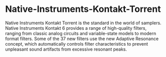# Native-Instruments-Kontakt-Torrent
Native Instruments Kontakt Torrent is the standard in the world of samplers. Native Instruments Kontakt 6 provides a range of high-quality filters, ranging from classic analog circuits and variable-state models to modern format filters. Some of the 37 new filters use the new Adaptive Resonance concept, which automatically controls filter characteristics to prevent unpleasant sound artifacts from excessive resonant peaks.
